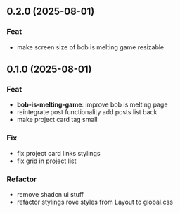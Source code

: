 ## 0.2.0 (2025-08-01)

### Feat

- make screen size of bob is melting game resizable

## 0.1.0 (2025-08-01)

### Feat

- **bob-is-melting-game**: improve bob is melting page
- reintegrate post functionality add posts list back
- make project card tag small

### Fix

- fix project card links stylings
- fix grid in project list

### Refactor

- remove shadcn ui stuff
- refactor stylings rove styles from Layout to global.css
